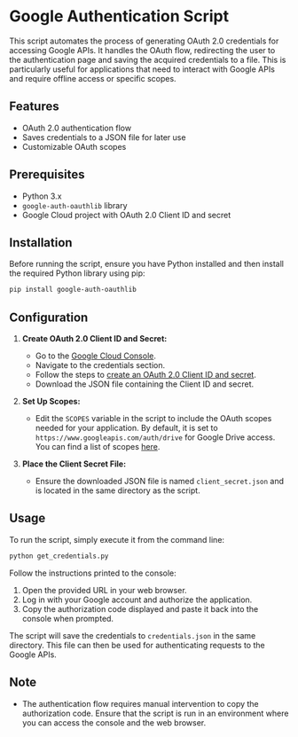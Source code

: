 # Google Authentication Script

This script automates the process of generating OAuth 2.0 credentials for accessing Google APIs. It handles the OAuth flow, redirecting the user to the authentication page and saving the acquired credentials to a file. This is particularly useful for applications that need to interact with Google APIs and require offline access or specific scopes.

## Features

- OAuth 2.0 authentication flow
- Saves credentials to a JSON file for later use
- Customizable OAuth scopes

## Prerequisites

- Python 3.x
- `google-auth-oauthlib` library
- Google Cloud project with OAuth 2.0 Client ID and secret

## Installation

Before running the script, ensure you have Python installed and then install the required Python library using pip:

```bash
pip install google-auth-oauthlib
```

## Configuration

1. **Create OAuth 2.0 Client ID and Secret:**
   - Go to the [Google Cloud Console](https://console.cloud.google.com/).
   - Navigate to the credentials section.
   - Follow the steps to [create an OAuth 2.0 Client ID and secret](https://support.google.com/cloud/answer/6158849?hl=en#zippy=%2Cstep-create-a-new-client-secret).
   - Download the JSON file containing the Client ID and secret.

2. **Set Up Scopes:**
   - Edit the `SCOPES` variable in the script to include the OAuth scopes needed for your application. By default, it is set to `https://www.googleapis.com/auth/drive` for Google Drive access. You can find a list of scopes [here](https://developers.google.com/identity/protocols/oauth2/scopes).

3. **Place the Client Secret File:**
   - Ensure the downloaded JSON file is named `client_secret.json` and is located in the same directory as the script.

## Usage

To run the script, simply execute it from the command line:

```bash
python get_credentials.py
```

Follow the instructions printed to the console:
1. Open the provided URL in your web browser.
2. Log in with your Google account and authorize the application.
3. Copy the authorization code displayed and paste it back into the console when prompted.

The script will save the credentials to `credentials.json` in the same directory. This file can then be used for authenticating requests to the Google APIs.

## Note

- The authentication flow requires manual intervention to copy the authorization code. Ensure that the script is run in an environment where you can access the console and the web browser.